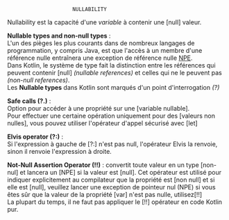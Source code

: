                          NULLABILITY
Nullability est la capacité d'une _variable_ à contenir une [null] valeur.  

**Nullable types and non-null types** :   
L'un des pièges les plus courants dans de nombreux langages de programmation, y compris Java, est que l'accès à un 
membre d'une référence nulle entraînera une exception de référence nulle [NPE](NullPointerException).   
Dans Kotlin, le système de type fait la distinction entre les références qui peuvent contenir [null] _(nullable references)_
et celles qui ne le peuvent pas _(non-null references)_.  
Les **Nullable types** dans Kotlin sont marqués d'un point d'interrogation *(?)*

**Safe calls (?.)** :  
Option pour accéder à une propriété sur une [variable nullable].  
Pour effectuer une certaine opération uniquement pour des [valeurs non nulles], vous pouvez utiliser l'opérateur d'appel sécurisé avec [let]


**Elvis operator (?:)** :   
Si l'expression à gauche de [?:] n'est pas null, l'opérateur Elvis la renvoie, sinon il renvoie l'expression à droite. 


**Not-Null Assertion Operator (!!)** :
convertit toute valeur en un type [non-nul] et lancera un [NPE] si la valeur est [null].
Cet opérateur est utilisé pour indiquer explicitement au compilateur que la propriété est [non null] et si elle est [null], veuillez lancer une exception de pointeur nul (NPE)
si vous êtes sûr que la valeur de la propriété [var] n'est pas nulle, utilisez[!!]  
La plupart du temps, il ne faut pas appliquer le [!!] opérateur en code Kotlin pur. 